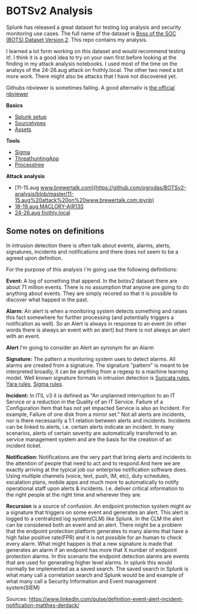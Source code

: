 # BOTSv2 Analysis

Splunk has released a great dataset for testing log analysis and security monitoring use cases. The full name of the dataset is [Boss of the SOC (BOTS) Dataset Version 2](https://github.com/splunk/botsv2/). This repo contains my analysis. 

I learned a lot form working on this dataset and would recommend testing it!. I think it is a good idea to try on your own first before looking at the finding in my attack analysis notebooks. I used most of the time on the analsys of the 24-26.aug attack on frothly.local. The other two need a bit more work. There might also be attacks that I have not discovered yet. 

Githubs nbviewer is sometimes failing. A good alternativ is [the official nbviewer](https://nbviewer.jupyter.org/github/ogrodas/BOTSv2-analysis/tree/master/)

**Basics**
* [Splunk setup](https://github.com/ogrodas/BOTSv2-analysis/blob/master/splunk.ipynb)
* [Sourcetypes](https://github.com/ogrodas/BOTSv2-analysis/blob/master/sourcetypes.ipynb)
* [Assets](https://github.com/ogrodas/BOTSv2-analysis/blob/master/assets.ipynb)

**Tools**

* [Sigma](https://github.com/ogrodas/BOTSv2-analysis/blob/master/sigma.ipynb)
* [ThreathuntingApp](https://github.com/ogrodas/BOTSv2-analysis/blob/master/threathuntingapp.ipynb)
* [Processtree](https://github.com/ogrodas/BOTSv2-analysis/blob/master/proctree.ipynb)

**Attack analysis**

* [11-15.aug www.brewertalk.com](https://github.com/ogrodas/BOTSv2-analysis/blob/master/11-15.aug%20attack%20on%20www.brewertalk.com.ipynb)
* [18-19.aug MACLORY-AIR13S](https://github.com/ogrodas/BOTSv2-analysis/blob/master/18-19.aug%20crypto%20virus%20on%20MACLORY-AIR13S.ipynb)
* [24-26.aug frothly.local](https://github.com/ogrodas/BOTSv2-analysis/blob/master/24-26.aug%20attack%20on%20frothly.ipynb)

## Some notes on definitions
In intrusion detection there is often talk about events, alarms, alerts, signatures, incidents and notifications and there does not seem to be a agreed upon definition. 

For the purpose of this analysis i'm going use the following definitions:

**Event:** A log of something that append. In the botsv2 dataset there are about 71 million events. There is no assumption that anyone are going to do anything about events. They are simply recored so that it is possible to discover what happed in the past.

**Alarm:** An alert is when a monitoring system detects something and raises this fact somewhere for further processing (and potentially triggers a notification as well). So an Alert is always in response to an event (in other words there is always an event with an alert) but there is not always an alert with an event. 

**Alert**
I'm going to consider an Alert an synonym for an Alarm

**Signature:** The pattern a monitoring system uses to detect alarms. All alarms are created from a signature. The signature "pattern" is meant to be interpreted broadly, it can be anything from a regexp to a machine learning model. Well known signature formats in intrusion detection is [Suricata rules](https://suricata.readthedocs.io/en/suricata-4.1.3/rules/intro.html), [Yara rules](https://github.com/Yara-Rules/rules), [Sigma rules](https://github.com/Neo23x0/sigma/tree/master/rules). 

**Incident:**
In ITIL v3 it is defined as “An unplanned interruption to an IT Service or a reduction in the Quality of an IT Service. Failure of a Configuration Item that has not yet impacted Service is also an Incident. For example, Failure of one disk from a mirror set.” Not all alerts are incidents, nor is there necessarily a 1:1 relation between alerts and incidents. Incidents can be linked to alerts, i.e. certain alerts indicate an incident. In many scenarios, alerts of certain severity are automatically transferred to an service management system and are the basis for the creation of an incident ticket.

**Notification:** Notifications are the very part that bring alerts and incidents to the attention of people that need to act and to respond.And here we are exactly arriving at the typical job our enterprise notification software does. Using multiple channels (voice, text, push, IM, etc), duty schedules, escalation plans, mobile apps and much more to automatically to notify operational staff upon alerts & incidents. I.e. deliver critical information to the right people at the right time and wherever they are.

**Recursion** is a source of confusion. An endpoint protection system might av a signature that triggers on some event and generates an alert. This alert is logged to a centralized log system(CLM) like Splunk.  In the CLM the alert can be considered both an event and an alert. There might be a problem that the endpoint protection platform generates to many alarms that have a high false positive rate(FPR) and it is not possible for an human to check every alarm. What might happen is that a new signature is made that generates an alarm if an endpoint has more that X number of endpoint protection alarms. In this scenario the endpoint detection alarms are events that are used for generating higher level alarms. In splunk this would normally be implemented as a saved search. The saved search in Splunk is what many call a correlation search and Splunk would be and example of what many call a Security Information and Event management system(SIEM)

Sources:
https://www.linkedin.com/pulse/definition-event-alert-incident-notification-matthes-derdack/

